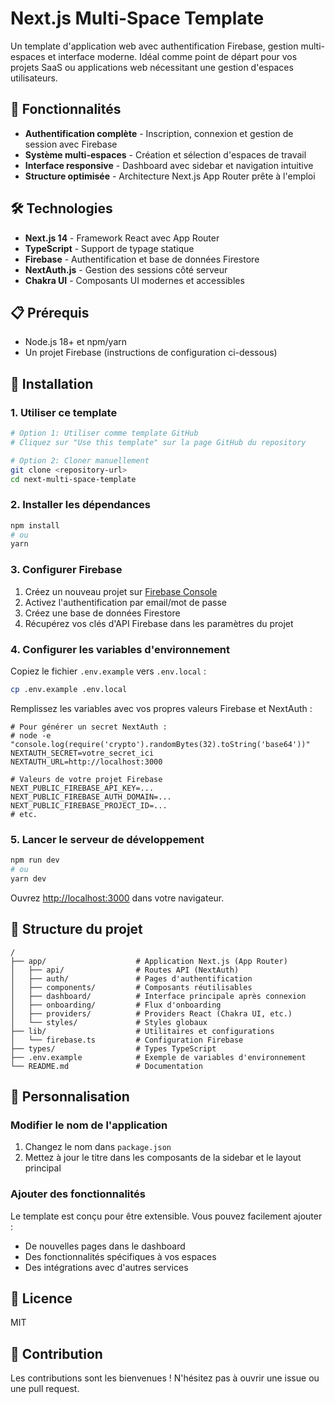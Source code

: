 # Next.js Multi-Space Template

Un template d'application web avec authentification Firebase, gestion multi-espaces et interface moderne. Idéal comme point de départ pour vos projets SaaS ou applications web nécessitant une gestion d'espaces utilisateurs.

## 🚀 Fonctionnalités

- **Authentification complète** - Inscription, connexion et gestion de session avec Firebase
- **Système multi-espaces** - Création et sélection d'espaces de travail
- **Interface responsive** - Dashboard avec sidebar et navigation intuitive
- **Structure optimisée** - Architecture Next.js App Router prête à l'emploi

## 🛠️ Technologies

- **Next.js 14** - Framework React avec App Router
- **TypeScript** - Support de typage statique
- **Firebase** - Authentification et base de données Firestore
- **NextAuth.js** - Gestion des sessions côté serveur
- **Chakra UI** - Composants UI modernes et accessibles

## 📋 Prérequis

- Node.js 18+ et npm/yarn
- Un projet Firebase (instructions de configuration ci-dessous)

## 🔧 Installation

### 1. Utiliser ce template

```bash
# Option 1: Utiliser comme template GitHub
# Cliquez sur "Use this template" sur la page GitHub du repository

# Option 2: Cloner manuellement
git clone <repository-url>
cd next-multi-space-template
```

### 2. Installer les dépendances

```bash
npm install
# ou
yarn
```

### 3. Configurer Firebase

1. Créez un nouveau projet sur [Firebase Console](https://console.firebase.google.com/)
2. Activez l'authentification par email/mot de passe
3. Créez une base de données Firestore
4. Récupérez vos clés d'API Firebase dans les paramètres du projet

### 4. Configurer les variables d'environnement

Copiez le fichier `.env.example` vers `.env.local` :

```bash
cp .env.example .env.local
```

Remplissez les variables avec vos propres valeurs Firebase et NextAuth :

```
# Pour générer un secret NextAuth : 
# node -e "console.log(require('crypto').randomBytes(32).toString('base64'))"
NEXTAUTH_SECRET=votre_secret_ici
NEXTAUTH_URL=http://localhost:3000

# Valeurs de votre projet Firebase
NEXT_PUBLIC_FIREBASE_API_KEY=...
NEXT_PUBLIC_FIREBASE_AUTH_DOMAIN=...
NEXT_PUBLIC_FIREBASE_PROJECT_ID=...
# etc.
```

### 5. Lancer le serveur de développement

```bash
npm run dev
# ou
yarn dev
```

Ouvrez [http://localhost:3000](http://localhost:3000) dans votre navigateur.

## 📁 Structure du projet

```
/
├── app/                    # Application Next.js (App Router)
│   ├── api/                # Routes API (NextAuth)
│   ├── auth/               # Pages d'authentification
│   ├── components/         # Composants réutilisables
│   ├── dashboard/          # Interface principale après connexion
│   ├── onboarding/         # Flux d'onboarding
│   ├── providers/          # Providers React (Chakra UI, etc.)
│   └── styles/             # Styles globaux
├── lib/                    # Utilitaires et configurations
│   └── firebase.ts         # Configuration Firebase
├── types/                  # Types TypeScript
├── .env.example            # Exemple de variables d'environnement
└── README.md               # Documentation
```

## 🔄 Personnalisation

### Modifier le nom de l'application

1. Changez le nom dans `package.json`
2. Mettez à jour le titre dans les composants de la sidebar et le layout principal

### Ajouter des fonctionnalités

Le template est conçu pour être extensible. Vous pouvez facilement ajouter :
- De nouvelles pages dans le dashboard
- Des fonctionnalités spécifiques à vos espaces
- Des intégrations avec d'autres services

## 📄 Licence

MIT

## 🤝 Contribution

Les contributions sont les bienvenues ! N'hésitez pas à ouvrir une issue ou une pull request.

